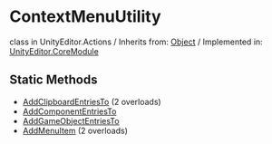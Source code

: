 # ContextMenuUtility
class in UnityEditor.Actions
 / Inherits from: <a href="https://docs.unity3d.com/6000.0/Documentation/ScriptReference/Object.html">Object</a> / Implemented in: <a href="https://docs.unity3d.com/6000.0/Documentation/ScriptReference/UnityEditor.CoreModule.html">UnityEditor.CoreModule</a>

## Static Methods
- <a href="https://docs.unity3d.com/6000.0/Documentation/ScriptReference/ContextMenuUtility.AddClipboardEntriesTo.html">AddClipboardEntriesTo</a> (2 overloads)
- <a href="https://docs.unity3d.com/6000.0/Documentation/ScriptReference/ContextMenuUtility.AddComponentEntriesTo.html">AddComponentEntriesTo</a>
- <a href="https://docs.unity3d.com/6000.0/Documentation/ScriptReference/ContextMenuUtility.AddGameObjectEntriesTo.html">AddGameObjectEntriesTo</a>
- <a href="https://docs.unity3d.com/6000.0/Documentation/ScriptReference/ContextMenuUtility.AddMenuItem.html">AddMenuItem</a> (2 overloads)
